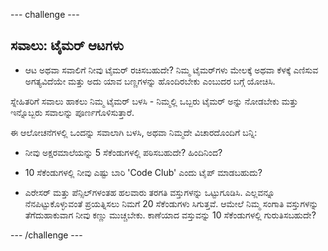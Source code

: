 --- challenge ---

## ಸವಾಲು: ಟೈಮರ್ ಆಟಗಳು

+ ಆಟ ಅಥವಾ ಸವಾಲಿಗೆ ನೀವು ಟೈಮರ್ ರಚಿಸಬಹುದೇ? ನಿಮ್ಮ ಟೈಮರ್‌ಗಳು ಮೇಲಕ್ಕೆ ಅಥವಾ ಕೆಳಕ್ಕೆ ಎಣಿಸುವ ಅಗತ್ಯವಿದೆಯೇ ಮತ್ತು ಅದು ಯಾವ ಬಣ್ಣಗಳನ್ನು ಹೊಂದಿರಬೇಕು ಎಂಬುದರ ಬಗ್ಗೆ ಯೋಚಿಸಿ.

ಸ್ನೇಹಿತರಿಗೆ ಸವಾಲು ಹಾಕಲು ನಿಮ್ಮ ಟೈಮರ್ ಬಳಸಿ - ನಿಮ್ಮಲ್ಲಿ ಒಬ್ಬರು ಟೈಮರ್ ಅನ್ನು ನೋಡಬೇಕು ಮತ್ತು ಇನ್ನೊಬ್ಬರು ಸವಾಲನ್ನು ಪೂರ್ಣಗೊಳಿಸುತ್ತಾರೆ.

ಈ ಆಲೋಚನೆಗಳಲ್ಲಿ ಒಂದನ್ನು ಸವಾಲಾಗಿ ಬಳಸಿ, ಅಥವಾ ನಿಮ್ಮದೇ ವಿಚಾರದೊಂದಿಗೆ ಬನ್ನಿ:

+ ನೀವು ಅಕ್ಷರಮಾಲೆಯನ್ನು 5 ಸೆಕೆಂಡುಗಳಲ್ಲಿ ಪಠಿಸಬಹುದೇ? ಹಿಂದಿನಿಂದ?

+ 10 ಸೆಕೆಂಡುಗಳಲ್ಲಿ ನೀವು ಎಷ್ಟು ಬಾರಿ 'Code Club' ಎಂದು ಟೈಪ್ ಮಾಡಬಹುದು?

+ ಎರೇಸರ್‌ ಮತ್ತು ಪೆನ್ಸಿಲ್‌ಗಳಂತಹ ಹಲವಾರು ತರಗತಿ ವಸ್ತುಗಳನ್ನು ಒಟ್ಟುಗೂಡಿಸಿ. ಎಲ್ಲವನ್ನೂ ನೆನಪಿಟ್ಟುಕೊಳ್ಳುವಂತೆ ಪ್ರಯತ್ನಿಸಲು ನಿಮಗೆ 20 ಸೆಕೆಂಡುಗಳು ಸಿಗುತ್ತವೆ. ಆಮೇಲೆ ನಿಮ್ಮ ಸಂಗಾತಿ ವಸ್ತುಗಳನ್ನು ತೆಗೆದುಹಾಕುವಾಗ ನೀವು ಕಣ್ಣು ಮುಚ್ಚಬೇಕು. ಕಾಣೆಯಾದ ವಸ್ತುವನ್ನು 10 ಸೆಕೆಂಡುಗಳಲ್ಲಿ ಗುರುತಿಸಬಹುದೇ?

--- /challenge ---